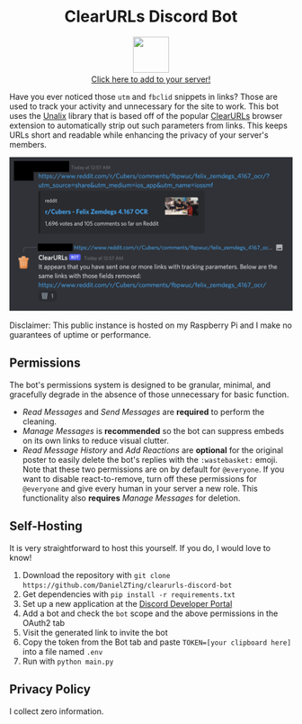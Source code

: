 <h1 align="center">ClearURLs Discord Bot</h1>
<p align="center">
	<img src="https://gitlab.com/KevinRoebert/ClearUrls/raw/master/img/clearurls.svg" width="64px" height="64px" margin-left="auto"/>
	<br>
	<a href="https://danielzting.github.io/clearurls-discord-bot/start">Click here to add to your server!</a>
</p>

Have you ever noticed those `utm` and `fbclid` snippets in links? Those are used to track your activity and unnecessary for the site to work. This bot uses the [Unalix](https://github.com/AmanoTeam/Unalix) library that is based off of the popular [ClearURLs](https://github.com/ClearURLs/Addon) browser extension to automatically strip out such parameters from links. This keeps URLs short and readable while enhancing the privacy of your server's members.

![./docs/demo.png](./docs/demo.png)

Disclaimer: This public instance is hosted on my Raspberry Pi and I make no guarantees of uptime or performance.

## Permissions
The bot's permissions system is designed to be granular, minimal, and gracefully degrade in the absence of those unnecessary for basic function.

- *Read Messages* and *Send Messages* are **required** to perform the cleaning.
- *Manage Messages* is **recommended** so the bot can suppress embeds on its own links to reduce visual clutter.
- *Read Message History* and *Add Reactions* are **optional** for the original poster to easily delete the bot's replies with the `:wastebasket:` emoji. Note that these two permissions are on by default for `@everyone`. If you want to disable react-to-remove, turn off these permissions for `@everyone` and give every human in your server a new role. This functionality also **requires** *Manage Messages* for deletion.

## Self-Hosting
It is very straightforward to host this yourself. If you do, I would love to know!

1. Download the repository with `git clone https://github.com/DanielZTing/clearurls-discord-bot`
2. Get dependencies with `pip install -r requirements.txt`
3. Set up a new application at the [Discord Developer Portal](https://discord.com/developers/applications)
4. Add a bot and check the `bot` scope and the above permissions in the OAuth2 tab
5. Visit the generated link to invite the bot
6. Copy the token from the Bot tab and paste `TOKEN=[your clipboard here]` into a file named `.env`
7. Run with `python main.py`

## Privacy Policy
I collect zero information.
